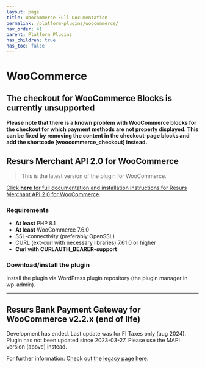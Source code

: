 ```yaml
---
layout: page
title: Woocommerce Full Documentation
permalink: /platform-plugins/woocommerce/
nav_order: 41
parent: Platform Plugins
has_children: true
has_toc: false
---
```


# WooCommerce 

## The checkout for WooCommerce Blocks is currently unsupported

**Please note that there is a known problem with WooCommerce blocks for the checkout for which payment methods are not properly displayed. This can be fixed by removing the content in the checkout-page blocks and add the shortcode [woocommerce_checkout] instead.**

## Resurs Merchant API 2.0 for WooCommerce

> This is the latest version of the plugin for WooCommerce.

[Click **here** for full documentation and installation instructions for Resurs Merchant API 2.0 for WooCommerce](resurs-merchant-api-for-woocommerce.md).

### Requirements
- **At least** PHP 8.1
- **At least** WooCommerce 7.6.0
- SSL-connectivity (preferably OpenSSL)
- CURL (ext-curl with necessary libraries) 7.61.0 or higher
- **Curl with CURLAUTH_BEARER-support**

### Download/install the plugin

Install the plugin via WordPress plugin repository (the plugin manager
in wp-admin).

-------------------

## Resurs Bank Payment Gateway for WooCommerce v2.2.x (**end of life**)

Development has ended. Last update was for FI Taxes only (aug 2024). Plugin has not been updated since 2023-03-27. Please use the MAPI version (above) instead.

For further information: [Check out the legacy page here](version22.md).
